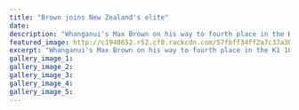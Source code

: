 ```yaml
---
title: "Brown joins New Zealand's elite"
date: 
description: "Whanganui's Max Brown on his way to fourth place in the K1 1000m at the Blue Lakes regatta in Rotorua at the weekend, Wanganui Chronicle article on 11 October 2016..."
featured_image: http://c1940652.r52.cf0.rackcdn.com/57fbff34ff2a7c37a3000dca/Max-Brown-4th-K1-1000m-Blue-Lakes-in-Rotorua-Oct-2016-chron.jpg
excerpt: "Whanganui's Max Brown on his way to fourth place in the K1 1000m at the Blue Lakes regatta in Rotorua at the weekend."
gallery_image_1: 
gallery_image_2: 
gallery_image_3: 
gallery_image_4: 
gallery_image_5: 
---
```


